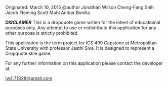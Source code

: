 Originated: March 10, 2015
@author
Jonathan Wilson
Cheng-Fang Shih
Jacob Fleming
Scott Muhl
Anibar Bonilla

*****DISCLAMER*****
This is a dropquote game writen for the intent of educatioinal purposes only.  Any attempt to use or redistribute this application for any other purpose is strictly prohibited.  

This application is the term project for ICS 499 Capstone at Metropolitan State University with professor Jasthi Siva. It is designed to represent a Dropquote stile game.

For any further information on this application please contact the developer at:

jw2.71828@gmail.com
